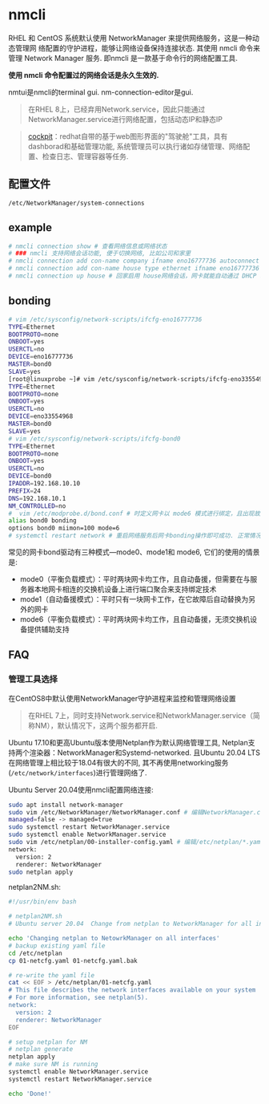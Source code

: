 # nmcli
RHEL 和 CentOS 系统默认使用 NetworkManager 来提供网络服务，这是一种动态管理网
络配置的守护进程，能够让网络设备保持连接状态. 其使用 nmcli 命令来管理 Network 
Manager 服务. 即nmcli 是一款基于命令行的网络配置工具.

**使用 nmcli 命令配置过的网络会话是永久生效的.**

nmtui是nmcli的terminal gui. nm-connection-editor是gui.

> 在RHEL 8上，已经弃用Network.service，因此只能通过NetworkManager.service进行网络配置，包括动态IP和静态IP

> [cockpit](https://www.kclouder.cn/howtocockpit/)：redhat自带的基于web图形界面的"驾驶舱"工具，具有dashborad和基础管理功能, 系统管理员可以执行诸如存储管理、网络配置、检查日志、管理容器等任务.

## 配置文件
`/etc/NetworkManager/system-connections`

## example
```bash
# nmcli connection show # 查看网络信息或网络状态
# ### nmcli 支持网络会话功能, 便于切换网络, 比如公司和家里
# nmcli connection add con-name company ifname eno16777736 autoconnect no type ethernet ip4 192.168.10.10/24 gw4 192.168.10.1 # autoconnect no 参数设置该网络会话默认不被自动激活，以及用 ip4 及 gw4 参数手动指定网络的 IP 地址
# nmcli connection add con-name house type ethernet ifname eno16777736 # 从外部 DHCP 服务器自动获得 IP 地址，因此不需要进行手动指定
# nmcli connection up house # 回家启用 house网络会话，网卡就能自动通过 DHCP 获取到 IP 地址
```

## bonding
```bash
# vim /etc/sysconfig/network-scripts/ifcfg-eno16777736
TYPE=Ethernet 
BOOTPROTO=none 
ONBOOT=yes 
USERCTL=no 
DEVICE=eno16777736 
MASTER=bond0 
SLAVE=yes 
[root@linuxprobe ~]# vim /etc/sysconfig/network-scripts/ifcfg-eno33554968 
TYPE=Ethernet 
BOOTPROTO=none 
ONBOOT=yes 
USERCTL=no 
DEVICE=eno33554968 
MASTER=bond0 
SLAVE=yes
# vim /etc/sysconfig/network-scripts/ifcfg-bond0 
TYPE=Ethernet 
BOOTPROTO=none 
ONBOOT=yes 
USERCTL=no 
DEVICE=bond0 
IPADDR=192.168.10.10 
PREFIX=24 
DNS=192.168.10.1 
NM_CONTROLLED=no
#  vim /etc/modprobe.d/bond.conf # 时定义网卡以 mode6 模式进行绑定，且出现故障时自动切换的时间为 100 毫秒
alias bond0 bonding 
options bond0 miimon=100 mode=6
# systemctl restart network # 重启网络服务后网卡bonding操作即可成功. 正常情况下只有 bond0 网卡设备才会有 IP 地址等信息
```

常见的网卡bond驱动有三种模式—mode0、mode1和 mode6, 它们的使用的情景是:
- mode0（平衡负载模式）：平时两块网卡均工作，且自动备援，但需要在与服务器本地网卡相连的交换机设备上进行端口聚合来支持绑定技术
- mode1（自动备援模式）：平时只有一块网卡工作，在它故障后自动替换为另外的网卡
- mode6（平衡负载模式）：平时两块网卡均工作，且自动备援，无须交换机设备提供辅助支持

## FAQ
### 管理工具选择
在CentOS8中默认使用NetworkManager守护进程来监控和管理网络设置

> 在RHEL 7上，同时支持Network.service和NetworkManager.service（简称NM），默认情况下，这两个服务都开启.

Ubuntu 17.10和更高Ubuntu版本使用Netplan作为默认网络管理工具, Netplan支持两个渲染器：NetworkManager和Systemd-networked. 且Ubuntu 20.04 LTS 在网络管理上相比较于18.04有很大的不同, 其不再使用networking服务(`/etc/network/interfaces`)进行管理网络了.

Ubuntu Server 20.04使用nmcli配置网络连接:
```bash
sudo apt install network-manager
sudo vim /etc/NetworkManager/NetworkManager.conf # 编辑NetworkManager.conf文件并启用network-manager
managed=false -> managed=true
sudo systemctl restart NetworkManager.service
sudo systemctl enable NetworkManager.service
sudo vim /etc/netplan/00-installer-config.yaml # 编辑/etc/netplan/*.yaml(01-network-manager-all.yml/50-cloud-init.yaml等不同环境命名下的netplan配置文件)，使用下面的内容替换它
network:
  version: 2
  renderer: NetworkManager
sudo netplan apply
```

netplan2NM.sh:
```bash
#!/usr/bin/env bash

# netplan2NM.sh
# Ubuntu server 20.04  Change from netplan to NetworkManager for all interfaces

echo 'Changing netplan to NetowrkManager on all interfaces'
# backup existing yaml file
cd /etc/netplan
cp 01-netcfg.yaml 01-netcfg.yaml.bak

# re-write the yaml file
cat << EOF > /etc/netplan/01-netcfg.yaml
# This file describes the network interfaces available on your system
# For more information, see netplan(5).
network:
  version: 2
  renderer: NetworkManager
EOF

# setup netplan for NM
# netplan generate
netplan apply
# make sure NM is running
systemctl enable NetworkManager.service
systemctl restart NetworkManager.service

echo 'Done!'
```